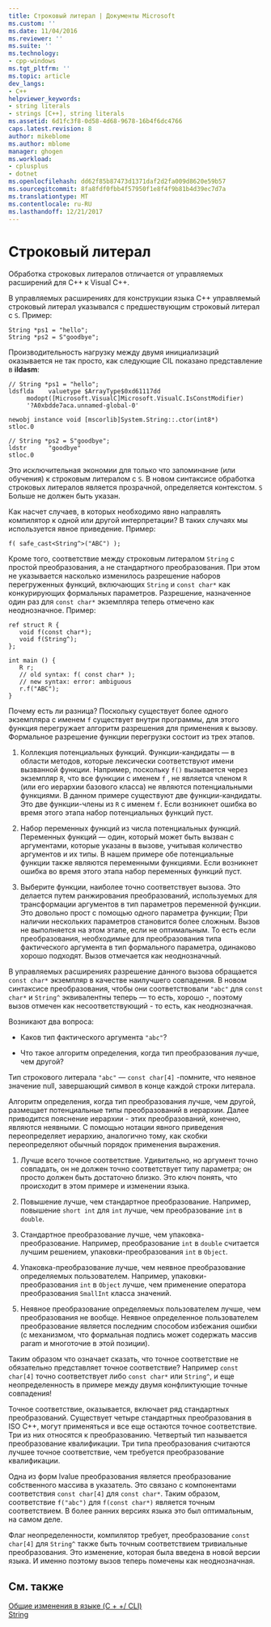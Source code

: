 ```yaml
---
title: Строковый литерал | Документы Microsoft
ms.custom: ''
ms.date: 11/04/2016
ms.reviewer: ''
ms.suite: ''
ms.technology:
- cpp-windows
ms.tgt_pltfrm: ''
ms.topic: article
dev_langs:
- C++
helpviewer_keywords:
- string literals
- strings [C++], string literals
ms.assetid: 6d1fc3f8-0d58-4d68-9678-16b4f6dc4766
caps.latest.revision: 8
author: mikeblome
ms.author: mblome
manager: ghogen
ms.workload:
- cplusplus
- dotnet
ms.openlocfilehash: dd62f85b87473d1371daf2d2fa009d8620e59b57
ms.sourcegitcommit: 8fa8fdf0fbb4f57950f1e8f4f9b81b4d39ec7d7a
ms.translationtype: MT
ms.contentlocale: ru-RU
ms.lasthandoff: 12/21/2017
---
```

# <a name="string-literal"></a>Строковый литерал
Обработка строковых литералов отличается от управляемых расширений для C++ к Visual C++.  
  
 В управляемых расширениях для конструкции языка C++ управляемый строковый литерал указывался с предшествующим строковый литерал с `S`. Пример:  
  
```  
String *ps1 = "hello";  
String *ps2 = S"goodbye";  
```  
  
 Производительность нагрузку между двумя инициализаций оказывается не так просто, как следующие CIL показано представление в **ildasm**:  
  
```  
// String *ps1 = "hello";  
ldsflda    valuetype $ArrayType$0xd61117dd  
     modopt([Microsoft.VisualC]Microsoft.VisualC.IsConstModifier)   
     '?A0xbdde7aca.unnamed-global-0'  
  
newobj instance void [mscorlib]System.String::.ctor(int8*)  
stloc.0  
  
// String *ps2 = S"goodbye";  
ldstr      "goodbye"  
stloc.0  
```  
  
 Это исключительная экономии для только что запоминание (или обучения) к строковым литералом с `S`. В новом синтаксисе обработка строковых литералов является прозрачной, определяется контекстом. `S` Больше не должен быть указан.  
  
 Как насчет случаев, в которых необходимо явно направлять компилятор к одной или другой интерпретации? В таких случаях мы используется явное приведение. Пример:  
  
```  
f( safe_cast<String^>("ABC") );  
```  
  
 Кроме того, соответствие между строковым литералом `String` с простой преобразования, а не стандартного преобразования. При этом не указывается насколько изменилось разрешение наборов перегруженных функций, включающих `String` и `const char*` как конкурирующих формальных параметров. Разрешение, назначенное один раз для `const char*` экземпляра теперь отмечено как неоднозначное. Пример:  
  
```  
ref struct R {  
   void f(const char*);  
   void f(String^);  
};  
  
int main () {  
   R r;  
   // old syntax: f( const char* );  
   // new syntax: error: ambiguous  
   r.f("ABC");   
}  
```  
  
 Почему есть ли разница? Поскольку существует более одного экземпляра с именем `f` существует внутри программы, для этого функция перегружает алгоритм разрешения для применения к вызову. Формальное разрешение функции перегрузки состоит из трех этапов.  
  
1.  Коллекция потенциальных функций. Функции-кандидаты — в области методов, которые лексически соответствуют имени вызванной функции. Например, поскольку `f()` вызывается через экземпляр `R`, что все функции с именем `f` , не является членом `R` (или его иерархии базового класса) не являются потенциальными функциями. В данном примере существуют две функции-кандидаты. Это две функции-члены из `R` с именем `f`. Если возникнет ошибка во время этого этапа набор потенциальных функций пуст.  
  
2.  Набор переменных функций из числа потенциальных функций. Переменных функций — один, который может быть вызван с аргументами, которые указаны в вызове, учитывая количество аргументов и их типы. В нашем примере обе потенциальные функции также являются переменными функциями. Если возникнет ошибка во время этого этапа набор переменных функций пуст.  
  
3.  Выберите функции, наиболее точно соответствует вызова. Это делается путем ранжирования преобразований, используемых для трансформации аргументов в тип параметров переменной функции. Это довольно прост с помощью одного параметра функции; При наличии нескольких параметров становится более сложным. Вызов не выполняется на этом этапе, если не оптимальным. То есть если преобразования, необходимые для преобразования типа фактического аргумента в тип формального параметра, одинаково хорошо подходят. Вызов отмечается как неоднозначный.  
  
 В управляемых расширениях разрешение данного вызова обращается `const char*` экземпляр в качестве наилучшего совпадения. В новом синтаксисе преобразования, чтобы они соответствовали `"abc"` для `const char*` и `String^` эквивалентны теперь — то есть, хорошо -, поэтому вызов отмечен как несоответствующий - то есть, как неоднозначная.  
  
 Возникают два вопроса:  
  
-   Каков тип фактического аргумента `"abc"`?  
  
-   Что такое алгоритм определения, когда тип преобразования лучше, чем другой?  
  
 Тип строкового литерала `"abc"` — `const char[4]` -помните, что неявное значение null, завершающий символ в конце каждой строки литерала.  
  
 Алгоритм определения, когда тип преобразования лучше, чем другой, размещает потенциальные типы преобразований в иерархии. Далее приводится пояснение иерархии - этих преобразований, конечно, являются неявными. С помощью нотации явного приведения переопределяет иерархию, аналогично тому, как скобки переопределяют обычный порядок применения выражения.  
  
1.  Лучше всего точное соответствие. Удивительно, но аргумент точно совпадать, он не должен точно соответствует типу параметра; он просто должен быть достаточно близко. Это ключ понять, что происходит в этом примере и изменении языка.  
  
2.  Повышение лучше, чем стандартное преобразование. Например, повышение `short int` для `int` лучше, чем преобразование `int` в `double`.  
  
3.  Стандартное преобразование лучше, чем упаковка-преобразование. Например, преобразование `int` в `double` считается лучшим решением, упаковки-преобразования `int` в `Object`.  
  
4.  Упаковка-преобразование лучше, чем неявное преобразование определяемых пользователем. Например, упаковки-преобразования `int` в `Object` лучше, чем применение оператора преобразования `SmallInt` класса значений.  
  
5.  Неявное преобразование определяемых пользователем лучше, чем преобразования не вообще. Неявное определенное пользователем преобразование является последним способом избежания ошибки (с механизмом, что формальная подпись может содержать массив param и многоточие в этой позиции).  
  
 Таким образом что означает сказать, что точное соответствие не обязательно представляет точное соответствие? Например `const char[4]` точно соответствует либо `const char*` или `String^`, и еще неопределенность в примере между двумя конфликтующие точные совпадения!  
  
 Точное соответствие, оказывается, включает ряд стандартных преобразований. Существует четыре стандартных преобразования в ISO C++, могут применяться и все еще остаются точное соответствие. Три из них относятся к преобразованию. Четвертый тип называется преобразование квалификации. Три типа преобразования считаются лучшее точное соответствие, чем требуется преобразование квалификации.  
  
 Одна из форм lvalue преобразования является преобразование собственного массива в указатель. Это связано с компонентами соответствия `const char[4]` для `const char*`. Таким образом, соответствие `f("abc")` для `f(const char*)` является точным соответствием. В более ранних версиях языка это был оптимальным, на самом деле.  
  
 Флаг неопределенности, компилятор требует, преобразование `const char[4]` для `String^` также быть точным соответствием тривиальные преобразования. Это изменение, которая была введена в новой версии языка. И именно поэтому вызов теперь помечены как неоднозначная.  
  
## <a name="see-also"></a>См. также  
 [Общие изменения в языке (C + +/ CLI)](../dotnet/general-language-changes-cpp-cli.md)   
 [String](../windows/string-cpp-component-extensions.md)